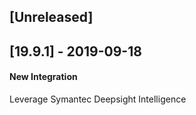 ## [Unreleased]


## [19.9.1] - 2019-09-18
#### New Integration
Leverage Symantec Deepsight Intelligence